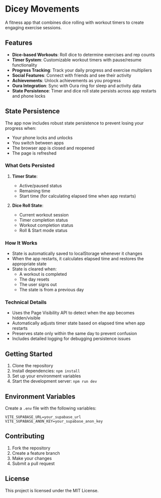 # Dicey Movements

A fitness app that combines dice rolling with workout timers to create engaging exercise sessions.

## Features

- **Dice-based Workouts**: Roll dice to determine exercises and rep counts
- **Timer System**: Customizable workout timers with pause/resume functionality
- **Progress Tracking**: Track your daily progress and exercise multipliers
- **Social Features**: Connect with friends and see their activity
- **Achievements**: Unlock achievements as you progress
- **Oura Integration**: Sync with Oura ring for sleep and activity data
- **State Persistence**: Timer and dice roll state persists across app restarts and phone locks

## State Persistence

The app now includes robust state persistence to prevent losing your progress when:

- Your phone locks and unlocks
- You switch between apps
- The browser app is closed and reopened
- The page is refreshed

### What Gets Persisted

1. **Timer State**:

   - Active/paused status
   - Remaining time
   - Start time (for calculating elapsed time when app restarts)

2. **Dice Roll State**:
   - Current workout session
   - Timer completion status
   - Workout completion status
   - Roll & Start mode status

### How It Works

- State is automatically saved to localStorage whenever it changes
- When the app restarts, it calculates elapsed time and restores the appropriate state
- State is cleared when:
  - A workout is completed
  - The day resets
  - The user signs out
  - The state is from a previous day

### Technical Details

- Uses the Page Visibility API to detect when the app becomes hidden/visible
- Automatically adjusts timer state based on elapsed time when app restarts
- Preserves state only within the same day to prevent confusion
- Includes detailed logging for debugging persistence issues

## Getting Started

1. Clone the repository
2. Install dependencies: `npm install`
3. Set up your environment variables
4. Start the development server: `npm run dev`

## Environment Variables

Create a `.env` file with the following variables:

```
VITE_SUPABASE_URL=your_supabase_url
VITE_SUPABASE_ANON_KEY=your_supabase_anon_key
```

## Contributing

1. Fork the repository
2. Create a feature branch
3. Make your changes
4. Submit a pull request

## License

This project is licensed under the MIT License.
